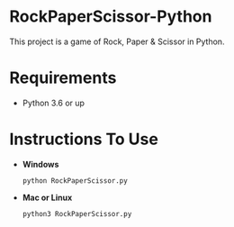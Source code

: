# RockPaperScissor-Python
This project is a game of Rock, Paper &amp; Scissor in Python.

# Requirements
 - Python 3.6 or up
 
 # Instructions To Use
 - **Windows**
   ```
   python RockPaperScissor.py
   ```
 - **Mac or Linux**
   ```
   python3 RockPaperScissor.py
   ```
